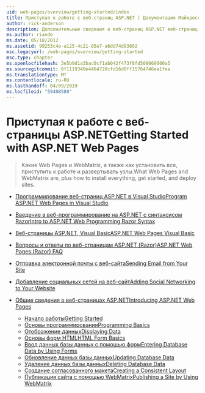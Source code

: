 ```yaml
---
uid: web-pages/overview/getting-started/index
title: Приступая к работе с веб-страниц ASP.NET | Документация Майкрософт
author: rick-anderson
description: Дополнительные сведения о веб-страниц ASP.NET веб-страниц ASP.NET и новый синтаксис Razor обеспечивают быстрый и простой способ объединения серверного кода с HTML-t...
ms.author: riande
ms.date: 05/18/2012
ms.assetid: 99253c4e-a125-4c21-85e7-a6dd74d93892
msc.legacyurl: /web-pages/overview/getting-started
msc.type: chapter
ms.openlocfilehash: 3e5b9d1a3bac0cf1ab042f473f8fd508069000a5
ms.sourcegitcommit: 0f1119340e4464720cfd16d0ff15764746ea1fea
ms.translationtype: MT
ms.contentlocale: ru-RU
ms.lasthandoff: 04/09/2019
ms.locfileid: "59408580"
---
```

# <a name="getting-started-with-aspnet-web-pages"></a><span data-ttu-id="6d2ba-103">Приступая к работе с веб-страницы ASP.NET</span><span class="sxs-lookup"><span data-stu-id="6d2ba-103">Getting Started with ASP.NET Web Pages</span></span>

> <span data-ttu-id="6d2ba-104">Какие Web Pages и WebMatrix, а также как установить все, приступить к работе и развертывать узлы.</span><span class="sxs-lookup"><span data-stu-id="6d2ba-104">What Web Pages and WebMatrix are, plus how to install everything, get started, and deploy sites.</span></span>


- [<span data-ttu-id="6d2ba-105">Программирование веб-страниц ASP.NET в Visual Studio</span><span class="sxs-lookup"><span data-stu-id="6d2ba-105">Program ASP.NET Web Pages in Visual Studio</span></span>](program-asp-net-web-pages-in-visual-studio.md)
- [<span data-ttu-id="6d2ba-106">Введение в веб-программирование на ASP.NET с синтаксисом Razor</span><span class="sxs-lookup"><span data-stu-id="6d2ba-106">Intro to ASP.NET Web Programming Razor Syntax</span></span>](introducing-razor-syntax-c.md)
- [<span data-ttu-id="6d2ba-107">Веб-страницы ASP.NET, Visual Basic</span><span class="sxs-lookup"><span data-stu-id="6d2ba-107">ASP.NET Web Pages Visual Basic</span></span>](introducing-razor-syntax-vb.md)
- [<span data-ttu-id="6d2ba-108">Вопросы и ответы по веб-страницам ASP.NET (Razor)</span><span class="sxs-lookup"><span data-stu-id="6d2ba-108">ASP.NET Web Pages (Razor) FAQ</span></span>](aspnet-web-pages-razor-faq.md)
- [<span data-ttu-id="6d2ba-109">Отправка электронной почты с веб-сайта</span><span class="sxs-lookup"><span data-stu-id="6d2ba-109">Sending Email from Your Site</span></span>](11-adding-email-to-your-web-site.md)
- [<span data-ttu-id="6d2ba-110">Добавление социальных сетей на веб-сайт</span><span class="sxs-lookup"><span data-stu-id="6d2ba-110">Adding Social Networking to Your Website</span></span>](13-adding-social-networking-to-your-web-site.md)
- [<span data-ttu-id="6d2ba-111">Общие сведения о веб-страницах ASP.NET</span><span class="sxs-lookup"><span data-stu-id="6d2ba-111">Introducing ASP.NET Web Pages</span></span>](introducing-aspnet-web-pages-2/index.md)

    - [<span data-ttu-id="6d2ba-112">Начало работы</span><span class="sxs-lookup"><span data-stu-id="6d2ba-112">Getting Started</span></span>](introducing-aspnet-web-pages-2/getting-started.md)
    - [<span data-ttu-id="6d2ba-113">Основы программирования</span><span class="sxs-lookup"><span data-stu-id="6d2ba-113">Programming Basics</span></span>](introducing-aspnet-web-pages-2/intro-to-web-pages-programming.md)
    - [<span data-ttu-id="6d2ba-114">Отображение данных</span><span class="sxs-lookup"><span data-stu-id="6d2ba-114">Displaying Data</span></span>](introducing-aspnet-web-pages-2/displaying-data.md)
    - [<span data-ttu-id="6d2ba-115">Основы форм HTML</span><span class="sxs-lookup"><span data-stu-id="6d2ba-115">HTML Form Basics</span></span>](introducing-aspnet-web-pages-2/form-basics.md)
    - [<span data-ttu-id="6d2ba-116">Ввод данных базы данных с помощью форм</span><span class="sxs-lookup"><span data-stu-id="6d2ba-116">Entering Database Data by Using Forms</span></span>](introducing-aspnet-web-pages-2/entering-data.md)
    - [<span data-ttu-id="6d2ba-117">Обновление данных базы данных</span><span class="sxs-lookup"><span data-stu-id="6d2ba-117">Updating Database Data</span></span>](introducing-aspnet-web-pages-2/updating-data.md)
    - [<span data-ttu-id="6d2ba-118">Удаление данных базы данных</span><span class="sxs-lookup"><span data-stu-id="6d2ba-118">Deleting Database Data</span></span>](introducing-aspnet-web-pages-2/deleting-data.md)
    - [<span data-ttu-id="6d2ba-119">Создание согласованного макета</span><span class="sxs-lookup"><span data-stu-id="6d2ba-119">Creating a Consistent Layout</span></span>](introducing-aspnet-web-pages-2/layouts.md)
    - [<span data-ttu-id="6d2ba-120">Публикация сайта с помощью WebMatrix</span><span class="sxs-lookup"><span data-stu-id="6d2ba-120">Publishing a Site by Using WebMatrix</span></span>](introducing-aspnet-web-pages-2/publishing.md)
